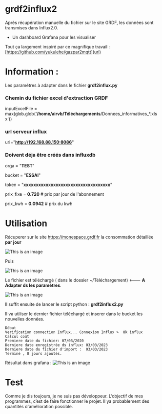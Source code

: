 # grdf2influx2
Après récupération manuelle du fichier sur le site GRDF, les données sont transmises dans Influx2.0.
+ Un dashboard Grafana pour les visualiser

Tout ça largement inspiré par ce magnifique travail : [https://github.com/yukulehe/gazpar2mqtt](url)

# Information :

Les paramétres à adapter dans le fichier **grdf2influx.py**

### Chemin du fichier excel d'extraction GRDF 

inputExcelFile = max(glob.glob('**/home/airvb/Téléchargements**/Donnees_informatives_*.xlsx'))

### url serveur influx

url="**http://192.168.88.150:8086**"

### Doivent déja être créés dans influxdb 
orga = "**TEST**"

bucket = "**ESSAI**"

token = "**xxxxxxxxxxxxxxxxxxxxxxxxxxxxxxxxxxx**"

prix_fixe = **0.720** # prix par jour de l'abonnement

prix_kwh = **0.0942** # prix du kwh

# Utilisation
Récuperer sur le site https://monespace.grdf.fr la consommation détaillée **par jour**

![This is an image](https://i.imgur.com/d8V8U8b.png)

Puis 

![This is an image](https://i.imgur.com/ThJr0Sk.png)

Le fichier est téléchargé ( dans le dossier ~/Téléchargement)                  <--- **A Adapter ds les paramétres**.

![This is an image](https://i.imgur.com/7LP4eSe.png)

Il suffit ensuite de lancer le script python : **grdf2influx2.py**

Il va utiliser le dernier fichier téléchargé et inserer dans le bucket les nouvelles données.

```:~/data_gaz$ ./grdf2influx2.py 
Début
Verification connection Influx... Connexion Influx >  Ok influx
Calcul coût
Premiere date du fichier: 07/03/2020
Derniere date enregistrée ds influx: 03/03/2023
Derniere date du fichier d'import :  03/03/2023
Terminé , 0 jours ajoutés.
```

Résultat dans grafana :
![This is an image](https://i.imgur.com/opKxNRE.png)


# Test
Comme je dis toujours, je ne suis pas développeur. 
L’objectif de mes programmes, c’est de faire fonctionner le projet. 
Il ya probablement des quantités d'amélioration possible.
